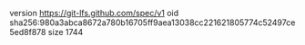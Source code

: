 version https://git-lfs.github.com/spec/v1
oid sha256:980a3abca8672a780b16705ff9aea13038cc221621805774c52497ce5ed8f878
size 1744

